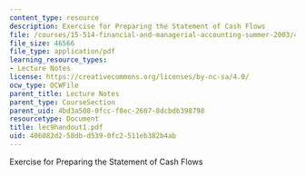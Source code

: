 ```yaml
---
content_type: resource
description: Exercise for Preparing the Statement of Cash Flows
file: /courses/15-514-financial-and-managerial-accounting-summer-2003/406082d258dbd5390fc2511eb382b4ab_lec9handout1.pdf
file_size: 46566
file_type: application/pdf
learning_resource_types:
- Lecture Notes
license: https://creativecommons.org/licenses/by-nc-sa/4.0/
ocw_type: OCWFile
parent_title: Lecture Notes
parent_type: CourseSection
parent_uid: 4bd3a508-0fcc-f8ec-2607-8dcbdb398798
resourcetype: Document
title: lec9handout1.pdf
uid: 406082d2-58db-d539-0fc2-511eb382b4ab
---
```

Exercise for Preparing the Statement of Cash Flows